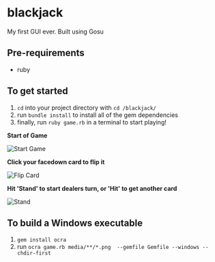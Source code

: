 # blackjack

My first GUI ever. Built using Gosu

## Pre-requirements
* ruby

## To get started

1. `cd` into your project directory with `cd /blackjack/`
2. run `bundle install` to install all of the gem dependencies
3. finally, run `ruby game.rb` in a terminal to start playing!


**Start of Game**

![Start Game](https://imgur.com/r1hOrLO.png)

**Click your facedown card to flip it**

![Flip Card](https://imgur.com/AndLwVB.png)

**Hit 'Stand' to start dealers turn, or 'Hit' to get another card**

![Stand](https://imgur.com/n0o9TXI.png)

## To build a Windows executable
1. `gem install ocra`
2. run `ocra game.rb media/**/*.png  --gemfile Gemfile --windows --chdir-first`


